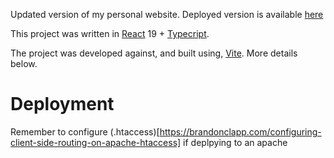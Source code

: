 Updated version of my personal website. Deployed version is available [here](https://scndgen.com "The SCND Genesis - Official Site")

This project was written in [React](https://react.dev/) 19 + [Typecript](https://www.typescriptlang.org/docs/handbook/typescript-in-5-minutes.html).

The project was developed against, and built using, [Vite](https://vitejs.dev/guide/). More details below.

# Deployment

Remember to configure (.htaccess)[https://brandonclapp.com/configuring-client-side-routing-on-apache-htaccess] if deplpying to an apache
